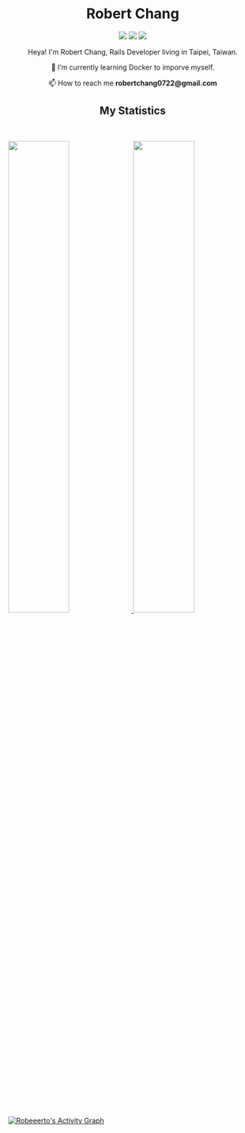 <h1 align="center">
  <b>Robert Chang</b>
</h1>

<p>
<div align="center">
  <img src="https://img.shields.io/badge/-Rails-CC0000?logo=RubyonRails&style=for-the-badge&logoColor=white" />
  <img src="https://img.shields.io/badge/-Docker-2496ED?logo=Docker&style=for-the-badge&logoColor=white" />
  <img src="https://img.shields.io/badge/-JavaScript-F7DF1E?logo=JavaScript&style=for-the-badge&logoColor=white" />
</div>
</p>

<p>
<div align="center">
Heya! I'm Robert Chang, Rails Developer living in Taipei, Taiwan. 
</div>
</p>

<p>
<div align="center">
🌱 I’m currently learning Docker to imporve myself.
</div>
</p>

<p>
<div align="center">
  📫 How to reach me <b>robertchang0722@gmail.com</b>
</div>
</p>

<h2 align="center">
  <b>My Statistics</b>
</h2>

<br/>
<p align="left">
  <a href="https://robeeerto.tw/">
    <img width="49.5%" src="https://github-readme-stats.vercel.app/api?username=Robeeerto&show_icons=true&theme=gruvbox&hide_border=true" />
    <img width="49.5%" src="https://github-readme-streak-stats.herokuapp.com/?user=Robeeerto&theme=gruvbox&hide_border=true" />
  </a>
</p>
<br>

[![Robeeerto's Activity Graph](https://activity-graph.herokuapp.com/graph?username=Robeeerto&custom_title=Robert%20Chang's%20Contribution%20Graph&theme=gruvbox&bg_color=282828&hide_border=true&line=d1a01f&point=c58545)](https://robeeerto.tw)
